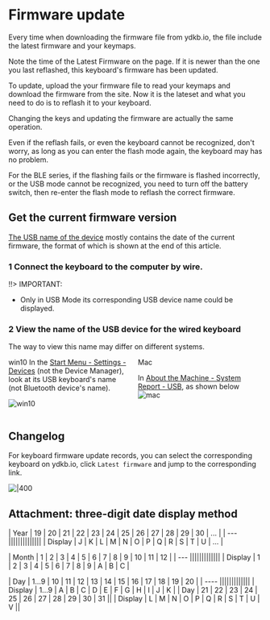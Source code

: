 # Firmware update

Every time when downloading the firmware file from ydkb.io, the file include the latest firmware and your keymaps.

Note the time of the Latest Firmware on the page. If it is newer than the one you last reflashed, this keyboard's firmware has been updated. 

To update, upload the your firmware file to read your keymaps and download the firmware from the site. Now it is the lateset and what you need to do is to reflash it to your keyboard.

Changing the keys and updating the firmware are actually the same operation.

Even if the reflash fails, or even the keyboard cannot be recognized, don't worry, as long as you can enter the flash mode again, the keyboard may has no problem.

For the BLE series, if the flashing fails or the firmware is flashed incorrectly, or the USB mode cannot be recognized, you need to turn off the battery switch, then re-enter the flash mode to reflash the correct firmware.


## Get the current firmware version

<u>The USB name of the device</u> mostly contains the date of the current firmware, the format of which is shown at the end of this article.

### 1 Connect the keyboard to the computer by wire.

!!> IMPORTANT:
  - Only in USB Mode its corresponding USB device name could be displayed.

### 2 View the name of the USB device for the wired keyboard

The way to view this name may differ on different systems.
<html>
<two_col>
<div style="float:left;width:48%;">
<col_h5>win10</col_h5>
In the <u>Start Menu - Settings - Devices</u> (not the Device Manager), look at its USB keyboard's name (not Bluetooth device's name).

![win10](assets/firmware_01.jpg)
</div>
<div style="float:left;width:3%;">&nbsp;</div>
<div style="float:left;width:48%;">
<col_h5>Mac</col_h5>

In <u> About the Machine - System Report - USB</u>, as shown below
![mac](assets/firmware_mac_02.jpg)

</div>
</two_col>
<div style="clear:both;"></div>
</html>

## Changelog 

For keyboard firmware update records, you can select the corresponding keyboard on ydkb.io, click `Latest firmware` and jump to the corresponding link.

![|400](assets/ydkb-latest-firmware.jpg)


## Attachment: three-digit date display method
| Year | 19 | 20 | 21 | 22 | 23 | 24 | 25 | 26 | 27 | 28 | 29 | 30 | ... |
| --- ||||||||||||||
| Display | J | K | L | M | N | O | P | Q | R | S | T | U | ... |

| Month | 1 | 2 | 3 | 4 | 5 | 6 | 7 | 8 | 9 | 10 | 11 | 12 |
| --- |||||||||||||
| Display | 1 | 2 | 3 | 4 | 5 | 6 | 7 | 8 | 9 | A | B | C |

| Day | 1...9 | 10 | 11 | 12 | 13 | 14 | 15 | 16 | 17 | 18 | 19 | 20 |
| ---- |||||||||||||
| Display | 1...9 | A  | B  | C  | D  | E  |  F | G  | H  | I  | J  | K |
| Day |  21 | 22 | 23 | 24 | 25 | 26 | 27 | 28 | 29 | 30 | 31 ||
| Display |  L | M | N | O | P | Q | R | S | T | U | V ||